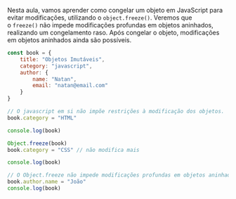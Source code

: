 Nesta aula, vamos aprender como congelar um objeto em JavaScript para evitar modificações, utilizando o `object.freeze()`. Veremos que o `freeze()` não impede modificações profundas em objetos aninhados, realizando um congelamento raso. Após congelar o objeto, modificações em objetos aninhados ainda são possíveis.

```js
const book = {
	title: "Objetos Imutáveis",
	category: "javascript",
	author: {
		name: "Natan",
		email: "natan@email.com"
	}
}

// O javascript em si não impõe restrições à modificação dos objetos.
book.category = "HTML"

console.log(book)

Object.freeze(book)
book.category = "CSS" // não modifica mais

console.log(book)

// O Object.freeze não impede modificações profundas em objetos aninhados (shallow freezing)
book.author.name = "João"
console.log(book)
```